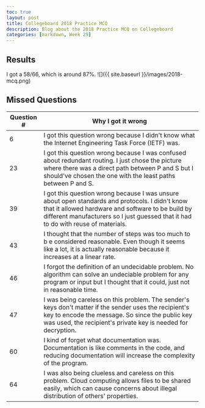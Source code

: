 ```yaml
---
toc: true
layout: post
title: Collegeboard 2018 Practice MCQ
description: Blog about the 2018 Practice MCQ on Collegeboard
categories: [markdown, Week 29]
---
```

## Results
I got a 58/66, which is around 87%.
![]({{ site.baseurl }}/images/2018-mcq.png)

## Missed Questions
| Question # | Why I got it wrong |
| - | - |
| 6 | I got this question wrong because I didn't know what the Internet Engineering Task Force (IETF) was. |
| 23 | I got this question wrong because I was confused about redundant routing. I just chose the picture where there was a direct path between P and S but I should've chosen the one with the least paths between P and S. |
| 39 | I got this question wrong because I was unsure about open standards and protocols. I didn't know that it allowed hardware and  software to be build by different manufacturers so I just guessed that it had to do with reuse of materials. |
| 43 | I thought that the number of steps was too much to b e considered reasonable. Even though it seems like a lot, it is actually reasonable because it increases at a linear rate. |
| 46 | I forgot the definition of an undecidable problem. No algorithm can solve an undeciable problem for any program or input but I thought that it could, just not in reasonable time. |
| 47 | I was being careless on this problem. The sender's keys don't matter if the sender uses the recipient's key to encode the message. So since the public key was used, the recipient's private key is needed for decryption. |
| 60 | I kind of forget what documentation was. Documentation is like comments in the code, and reducing documentation will increase the complexity of the program. |
| 64 | I was also being clueless and careless on this problem. Cloud computing allows files to be shared easily, which can cause concerns about illegal distribution of others' properties. |
